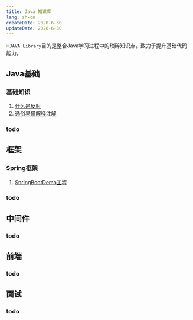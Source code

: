 ```yaml
---
title: Java 知识库
lang: zh-cn
createDate: 2020-6-30
updateDate: 2020-6-30
---
```

💦`JAVA Library`目的是整合Java学习过程中的琐碎知识点，致力于提升基础代码能力。

## Java基础

### 基础知识

1. [什么是反射](../01.dev/12.java/reflect.html)
2. [通俗易懂解释注解](../01.dev/12.java/annotation.html)

### todo

## 框架

### Spring框架

1. [SpringBootDemo工程](../03.framework/10.spring/springbootdemo.html)
   
### todo

## 中间件

### todo

## 前端

### todo

## 面试

### todo